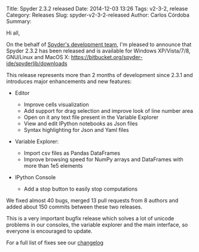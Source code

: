Title: Spyder 2.3.2 released
Date: 2014-12-03 13:26
Tags: v2-3-2, release
Category: Releases
Slug: spyder-v2-3-2-released
Author: Carlos Córdoba
Summary: 

Hi all,

On the behalf of [Spyder's development team](http://code.google.com/p/spyderlib/people/list), I'm pleased to announce that Spyder 2.3.2 has been released and is available for Windows XP/Vista/7/8, GNU/Linux and MacOS X: https://bitbucket.org/spyder-ide/spyderlib/downloads

This release represents more than 2 months of development since 2.3.1 and introduces major enhancements and new features:

- Editor
  - Improve cells visualization
  - Add support for drag selection and improve look of line number area
  - Open on it any text file present in the Variable Explorer
  - View and edit IPython notebooks as Json files
  - Syntax highlighting for Json and Yaml files

- Variable Explorer:
  - Import csv files as Pandas DataFrames
  - Improve browsing speed for NumPy arrays and DataFrames with more than 1e5 elements

- IPython Console
  - Add a stop button to easily stop computations

We fixed almost 40 bugs, merged 13 pull requests from 8 authors and added about 150 commits between these two releases.

This is a very important bugfix release which solves a lot of unicode problems in our consoles, the variable explorer and the main interface, so everyone is encouraged to update.

For a full list of fixes see our [changelog](https://code.google.com/p/spyderlib/wiki/ChangeLog)
